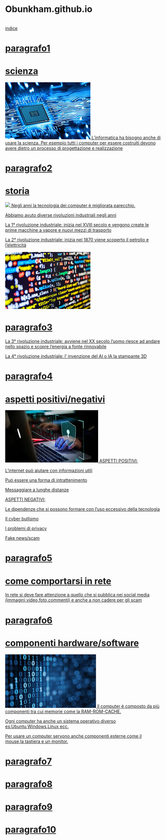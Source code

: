 # Obunkham.github.io
<br>
<a href="indice.html"> indice
  <br>

<h1>paragrafo1</h1>

<h1>scienza</h1>
<img src="immagine.jpeg">
L’informatica ha bisogno anche di usare la scienza.
Per esempio tutti i computer per essere costruiti
devono avere dietro un processo di progettazione e
realizzazione



<h1>paragrafo2</h1>
<h1>storia</h1>
<img src="immagine2.jpeg">
Negli anni la tecnologia dei computer è migliorata parecchio.

Abbiamo avuto diverse rivoluzioni industriali negli anni

La 1° rivoluzione industriale: inizia nel
XVIII secolo e vengono create le
prime macchine a vapore e nuovi
mezzi di trasporto

La 2° rivoluzione industriale: inizia nel
1870 viene scoperto il petrolio e
l’elettricità

<img src="immagine1.jpeg">
<h1>paragrafo3</h1>
La 3° rivoluzione industriale: avviene
nel XX secolo l’uomo riesce ad
andare nello spazio e scopre
l’energia a fonte rinnovabile

La 4° rivoluzione industriale: l’
invenzione del AI o IA la stampante
3D
<h1>paragrafo4</h1>
<h1>aspetti positivi/negativi</h1>
<img src="immagine3.jpeg">
ASPETTI POSITIVI:

L’internet può aiutare con informazioni utili

Può essere una forma di intrattenimento

Messaggiare a lunghe distanze

ASPETTI NEGATIVI:

Le dipendenze che si possono formare con l’uso eccessivo della
tecnologia

Il cyber bullismo

I problemi di privacy

Fake news/scam

<h1>paragrafo5</h1>
<h1>come comportarsi in rete</h1>
In rete si deve fare attenzione a quello che si pubblica nei
social media (immagini,video,foto,commenti) e anche a non
cadere per gli scam
<h1>paragrafo6</h1>
<h1>componenti hardware/software</h1>
<img src="immagine69.jpeg">
Il computer è composto da più componenti tra cui memorie
come la RAM-ROM-CACHE.

Ogni computer ha anche un sistema operativo diverso
es:Ubuntu,Windows,Linux ecc.

Per usare un computer servono anche componenti esterne come
il mouse,la tastiera e un monitor.
<h1>paragrafo7</h1>
<h1>paragrafo8</h1>
<h1>paragrafo9</h1>
<h1>paragrafo10</h1>
